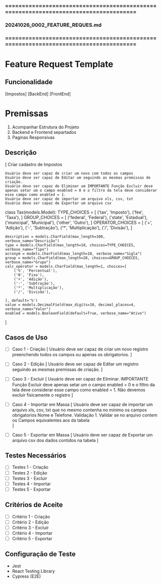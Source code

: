 ### ====================================================================================
### 20241026_0002_FEATURE_REQUES.md
### ====================================================================================

# Feature Request Template

## Funcionalidade
[Impostos]
[BackEnd]
[FrontEnd]

# Premissas
  1. Acompanhar Estrutura do Projeto
  2. Backend e Frontend separtados
  3. Paginas Responsivas

## Descrição
[
    Criar cadastro de Impostos

    Usuário deve ser capaz de criar um novo com todos os campos    
    Usuário deve ser capaz de Editar um seguindo as mesmas premissas de criação.
    Usuário deve ser capaz de Eliminar um IMPORTANTE Função Excluir deve apenas setar um o campo enabled = 0 e o filtro da tela deve considerar esse campo como enabled = 1.
    Usuário deve ser capaz de importar um arquivo xls, csv, txt
    Usuário deve ser capaz de Exportar um arquivo csv

class Tax(models.Model):
    TYPE_CHOICES = [
        ('tax', 'Imposto'),
        ('fee', 'Taxa'),
    ]
    GROUP_CHOICES = [
        ('federal', 'Federal'),
        ('state', 'Estadual'),
        ('municipal', 'Municipal'),
        ('other', 'Outro'),
    ]
    OPERATOR_CHOICES = [
        ('+', 'Adição'),
        ('-', 'Subtração'),
        ('*', 'Multiplicação'),
        ('/', 'Divisão'),
    ]

    description = models.CharField(max_length=100, verbose_name="Descrição")
    type = models.CharField(max_length=10, choices=TYPE_CHOICES, verbose_name="Tipo")
    acronym = models.CharField(max_length=10, verbose_name="Sigla")
    group = models.CharField(max_length=20, choices=GROUP_CHOICES, verbose_name="Grupo")
    calc_operator = models.CharField(max_length=1, choices=[
        ('%', 'Percentual'),
        ('0', 'Fixo'),
        ('+', 'Adição'),
        ('-', 'Subtração'),
        ('*', 'Multiplicação'),
        ('/', 'Divisão'),
        
    ], default='%')
    value = models.DecimalField(max_digits=10, decimal_places=4, verbose_name="Valor")
    enabled = models.BooleanField(default=True, verbose_name="Ativo")
]

## Casos de Uso
- [ ] Caso 1 - Criação
    [
      Usuário deve ser capaz de criar um novo registro preenchendo todos os campos 
      ou apenas os obrigatorios.
    ]

- [ ] Caso 2 - Edição
    [
      Usuário deve ser capaz de Editar um registro seguindo as mesmas premissas de criação.
    ]

- [ ] Caso 3 - Excluir
    [
      Usuário deve ser capaz de Eliminar. 
      IMPORTANTE Função Excluir deve apenas setar um o campo enabled = 0 e o filtro da tela deve considerar esse campo como enabled = 1.
      Não devemos excluir fisicamente o registro
    ]

- [ ] Caso 4 - Importar em Massa
    [
      Usuário deve ser capaz de importar um arquivo xls, csv, txt que no mesmo contenha no minimo os campos obrigatorios Nome e Telefone. 
      Validação
      1. Validar se no arquivo contem os Campos equivalentes aos da tabela      
    ]

- [ ] Caso 5 - Exportar em Massa
    [
      Usuário deve ser capaz de Exportar um arquivo csv dos dados contidos na tabela
    ]

## Testes Necessários
- [ ] Testes 1 - Criação
- [ ] Testes 2 - Edição
- [ ] Testes 3 - Excluir
- [ ] Testes 4 - Importar
- [ ] Testes 5 - Exportar

## Critérios de Aceite
- [ ] Critério 1 - Criação
- [ ] Critério 2 - Edição
- [ ] Critério 3 - Excluir
- [ ] Critério 4 - Importar
- [ ] Critério 5 - Exportar

## Configuração de Teste
- Jest
- React Testing Library
- Cypress (E2E)